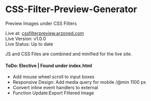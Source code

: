 # CSS-Filter-Preview-Generator
Preview Images under CSS Filters

Live at: [cssfilterpreview.arzoned.com](cssfilterpreview.arzoned.com)  
Live Version: v1.0.0  
Live Status: Up to date  

JS and CSS Files are combined and minified for the live site.

#### ToDo: Elective | Found under index.html
* Add mouse wheel scroll to input boxes  
* Responsive Design: Add media query for mobile /@min 1100 px  
* Convert inline event handlers to external  
* Function Update:Export Filtered Image  
